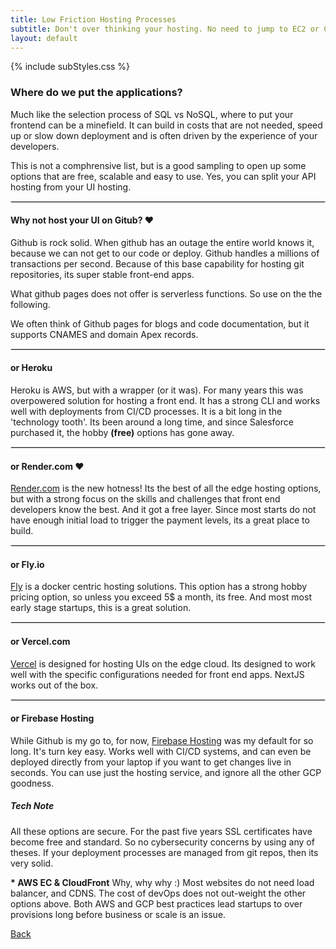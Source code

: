 ```yaml
---
title: Low Friction Hosting Processes
subtitle: Don't over thinking your hosting. No need to jump to EC2 or CloudFront.
layout: default
---
```


{% include subStyles.css %}

### Where do we put the applications?

Much like the selection process of SQL vs NoSQL, where to put your frontend can be 
a minefield. It can build in costs that are not needed, speed up or slow down deployment
and is often driven by the experience of your developers.

This is not a comphrensive list, but is a good sampling to open up some
options that are free, scalable and easy to use. Yes, you can split your API 
hosting from your UI hosting. 

--- 

#### Why not host your UI on Gitub? <span class="badge text-bg-success">&hearts;</span>
Github is rock solid. When github has an outage the entire world knows it, because
we can not get to our code or deploy. Github handles a millions of transactions per second.
Because of this base capability for hosting git repositories, its super stable front-end apps.

What github pages does not offer is serverless functions. So use on the the following.

We often think of Github pages for blogs and code documentation, but it supports CNAMES and 
domain Apex records.

---

#### or Heroku
Heroku is AWS, but with a wrapper (or it was). For many years this was overpowered solution
for hosting a front end. It has a strong CLI and works well with deployments from CI/CD processes. 
It is a bit long in the 'technology tooth'. Its been around a long time, and since Salesforce 
purchased it, the hobby __(free)__ options has gone away.

---

#### or Render.com <span class="badge text-bg-success">&hearts;</span>
[Render.com](https://Render.com) is the new hotness! Its the best of all the edge hosting options, but with a strong 
focus on the skills and challenges that front end developers know the best. And it got a free layer. Since most starts do not have enough initial load to trigger the payment levels, its a great place 
to build.

---

#### or Fly.io
[Fly](https://fly.io) is a docker centric hosting solutions. This option has a strong hobby pricing option, so unless you exceed 5$ a month, its free. And most most early stage startups, this is a great solution. 

---

#### or Vercel.com
[Vercel](https://vercel.com) is designed for hosting UIs on the edge cloud. Its designed to work well
with the specific configurations needed for front end apps. NextJS works out of the box.

---

#### or Firebase Hosting
While Github is my go to, for now, [Firebase Hosting](https://firebase.google.com/products/hosting) was my default for so long. It's turn key easy. Works well 
with CI/CD systems, and can even be deployed directly from your laptop if you want to get changes live 
in seconds. You can use just the hosting service, and ignore all the other GCP goodness.

<div class="mt-5 mb-5 tech-note">
    <h5>
    Tech Note
    </h5>
    <p>
        All these options are secure. For the past five years SSL certificates have 
        become free and standard. So no cybersecurity concerns by using any of theses. If 
        your deployment processes are managed from git repos, then its very solid.
    </p>
</div>

__* AWS EC & CloudFront__
Why, why why :) Most websites do not need load balancer, and CDNS. The cost of devOps does 
not out-weight the other options above. Both AWS and GCP best practices lead startups to over provisions
long before business or scale is an issue.

<style>
 hr { border: 1px solid #DFDFDF; }
</style>

[Back](/recipes)